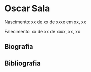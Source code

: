 # Oscar Sala

Nascimento: xx de xx de xxxx em xx, xx

Falecimento: xx de xx de xxxx, xx, xx

## Biografia

## Bibliografia
